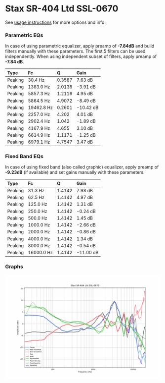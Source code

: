# Stax SR-404 Ltd SSL-0670
See [usage instructions](https://github.com/jaakkopasanen/AutoEq#usage) for more options and info.

### Parametric EQs
In case of using parametric equalizer, apply preamp of **-7.84dB** and build filters manually
with these parameters. The first 5 filters can be used independently.
When using independent subset of filters, apply preamp of **-7.84 dB**.

| Type    | Fc         |      Q | Gain      |
|:--------|:-----------|:-------|:----------|
| Peaking | 30.4 Hz    | 0.3587 | 7.63 dB   |
| Peaking | 1383.0 Hz  | 2.0138 | -3.91 dB  |
| Peaking | 5857.3 Hz  | 1.2116 | 4.95 dB   |
| Peaking | 5864.5 Hz  | 4.9072 | -8.49 dB  |
| Peaking | 19462.8 Hz | 0.2601 | -10.42 dB |
| Peaking | 2257.0 Hz  | 4.202  | 4.01 dB   |
| Peaking | 2902.4 Hz  | 1.042  | -1.89 dB  |
| Peaking | 4167.9 Hz  | 4.655  | 3.10 dB   |
| Peaking | 6614.9 Hz  | 1.1171 | -1.25 dB  |
| Peaking | 6979.1 Hz  | 4.7547 | 3.47 dB   |

### Fixed Band EQs
In case of using fixed band (also called graphic) equalizer, apply preamp of **-9.23dB**
(if available) and set gains manually with these parameters.

| Type    | Fc         |      Q | Gain      |
|:--------|:-----------|:-------|:----------|
| Peaking | 31.3 Hz    | 1.4142 | 7.98 dB   |
| Peaking | 62.5 Hz    | 1.4142 | 4.97 dB   |
| Peaking | 125.0 Hz   | 1.4142 | 1.31 dB   |
| Peaking | 250.0 Hz   | 1.4142 | -0.24 dB  |
| Peaking | 500.0 Hz   | 1.4142 | 1.45 dB   |
| Peaking | 1000.0 Hz  | 1.4142 | -2.66 dB  |
| Peaking | 2000.0 Hz  | 1.4142 | -0.86 dB  |
| Peaking | 4000.0 Hz  | 1.4142 | 1.34 dB   |
| Peaking | 8000.0 Hz  | 1.4142 | -0.54 dB  |
| Peaking | 16000.0 Hz | 1.4142 | -11.00 dB |

### Graphs
![](./Stax%20SR-404%20Ltd%20SSL-0670.png)